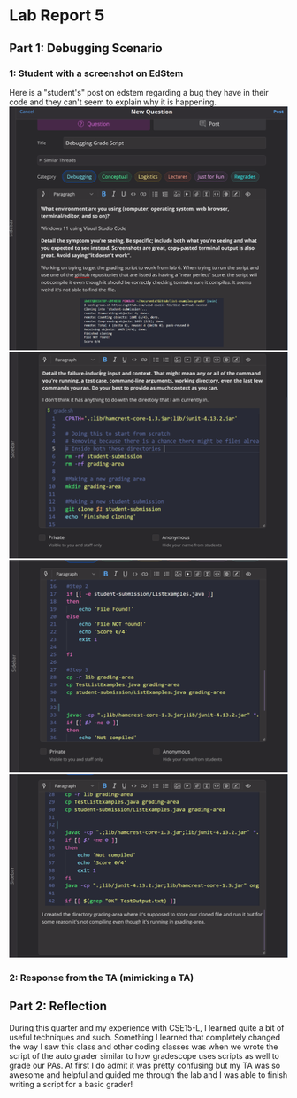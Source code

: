 # Lab Report 5
## Part 1: Debugging Scenario
### 1: Student with a screenshot on EdStem
Here is a "student's" post on edstem regarding a bug they have in their code and they can't seem to explain why it is happening.
![Picture 1](pictures/partone.png)
![Picture 2](pictures/parttwo.png)
![Picture 3](pictures/partthree.png)
![Picture 4](pictures/partfour.png)

### 2: Response from the TA (mimicking a TA)
## Part 2: Reflection
During this quarter and my experience with CSE15-L, I learned quite a bit of useful techniques and such. Something I learned that completely changed the way I saw this class and other coding classes was when we wrote the script of the auto grader similar to how gradescope uses scripts as well to grade our PAs. At first I do admit it was pretty confusing but my TA was so awesome and helpful and guided me through the lab and I was able to finish writing a script for a basic grader!
